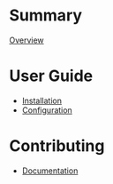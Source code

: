 # Summary
[Overview](./README.md)

# User Guide
- [Installation](./user_guide/installation.md)
- [Configuration](./user_guide/configuration.md)

# Contributing
- [Documentation](./contributing/documentation.md)

